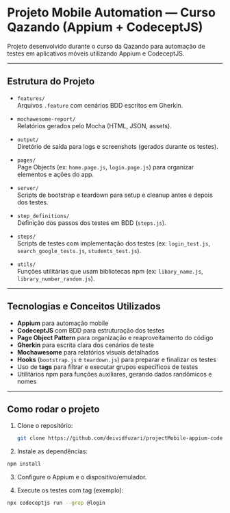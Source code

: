 # Projeto Mobile Automation — Curso Qazando (Appium + CodeceptJS)

Projeto desenvolvido durante o curso da Qazando para automação de testes em aplicativos móveis utilizando Appium e CodeceptJS.

---

## Estrutura do Projeto

- `features/`  
  Arquivos `.feature` com cenários BDD escritos em Gherkin.

- `mochawesome-report/`  
  Relatórios gerados pelo Mocha (HTML, JSON, assets).

- `output/`  
  Diretório de saída para logs e screenshots (gerados durante os testes).

- `pages/`  
  Page Objects (ex: `home.page.js`, `login.page.js`) para organizar elementos e ações do app.

- `server/`  
  Scripts de bootstrap e teardown para setup e cleanup antes e depois dos testes.

- `step_definitions/`  
  Definição dos passos dos testes em BDD (`steps.js`).

- `steps/`  
  Scripts de testes com implementação dos testes (ex: `login_test.js`, `search_google_tests.js`, `students_test.js`).

- `utils/`  
  Funções utilitárias que usam bibliotecas npm (ex: `libary_name.js`, `library_number_random.js`).

---

## Tecnologias e Conceitos Utilizados

- **Appium** para automação mobile  
- **CodeceptJS** com BDD para estruturação dos testes  
- **Page Object Pattern** para organização e reaproveitamento do código  
- **Gherkin** para escrita clara dos cenários de teste  
- **Mochawesome** para relatórios visuais detalhados  
- **Hooks** (`bootstrap.js` e `teardown.js`) para preparar e finalizar os testes  
- Uso de **tags** para filtrar e executar grupos específicos de testes  
- Utilitários npm para funções auxiliares, gerando dados randômicos e nomes  

---

## Como rodar o projeto

1. Clone o repositório:

   ```bash
   git clone https://github.com/deividfuzari/projectMobile-appium-codeceptJS-qazando.git

2. Instale as dependências:

  ```bash
npm install
```
3. Configure o Appium e o dispositivo/emulador.

4. Execute os testes com tag (exemplo):

```bash
npx codeceptjs run --grep @login

